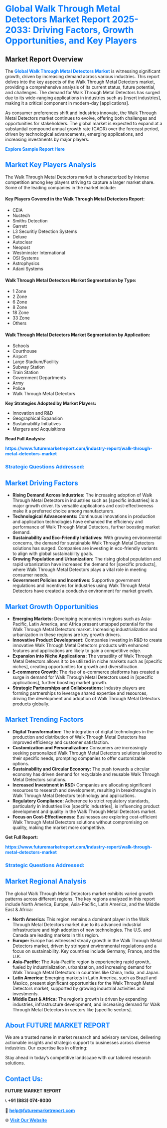 <h1 style="color: #007BFF;">Global Walk Through Metal Detectors Market Report 2025-2033: Driving Factors, Growth Opportunities, and Key Players</h1>

<section id="overview">
<h2>Market Report Overview</h2>
<p>The <a href="https://www.futuremarketreport.com/industry-report/walk-through-metal-detectors-market" style="color: #007BFF; text-decoration: none;"><strong>Global Walk Through Metal Detectors Market</strong></a> is witnessing significant growth, driven by increasing demand across various industries. This report delves into the key aspects of the Walk Through Metal Detectors market, providing a comprehensive analysis of its current status, future potential, and challenges. The demand for Walk Through Metal Detectors has surged due to its wide-ranging applications in industries such as [insert industries], making it a critical component in modern-day [applications].</p>
<p>As consumer preferences shift and industries innovate, the Walk Through Metal Detectors market continues to evolve, offering both challenges and opportunities for stakeholders. The global market is expected to expand at a substantial compound annual growth rate (CAGR) over the forecast period, driven by technological advancements, emerging applications, and increasing investments by major players.</p>
</section>

<section id="overview">
<p><a href="https://www.futuremarketreport.com/request-sample/reportId=127762" style="color: #007BFF; text-decoration: none;"><strong>Explore Sample Report Here</strong></a></p>
</section>

<section id="key-players">
<h2 style="color: #007BFF;">Market Key Players Analysis</h2>
<p>The Walk Through Metal Detectors market is characterized by intense competition among key players striving to capture a larger market share. Some of the leading companies in the market include:</p>
<h4>Key Players Covered in the Walk Through Metal Detectors Report:</h4>
<ul><li>CEIA</li><li>Nuctech</li><li>Smiths Detection</li><li>Garrett</li><li>L3 Securitiy Detection Systems</li><li>Deluxe</li><li>Autoclear</li><li>Neopost</li><li>Westminster International</li><li>OSI Systems</li><li>Astrophysics</li><li>Adani Systems</li></ul>
<h4>Walk Through Metal Detectors Market Segmentation by Type:</h4>
<ul><li>1 Zone</li><li>2 Zone</li><li>6 Zone</li><li>8 Zone</li><li>18 Zone</li><li>33 Zone</li><li>Others</li></ul>

<h4>Walk Through Metal Detectors Market Segmentation by Application:</h4>
<ul><li>Schools</li><li>Courthouse</li><li>Airport</li><li>Large Stadium/Facility</li><li>Subway Station</li><li>Train Station</li><li>Government Departments</li><li>Army</li><li>Police</li><li>Walk Through Metal Detectors</li></ul>
<p><strong>Key Strategies Adopted by Market Players:</strong></p>
<ul>
<li>Innovation and R&D</li>
<li>Geographical Expansion</li>
<li>Sustainability Initiatives</li>
<li>Mergers and Acquisitions</li>
</ul>
</section>

<section>
<p><strong>Read Full Analysis: </strong></p><a href="https://www.futuremarketreport.com/industry-report/walk-through-metal-detectors-market" style="color: #007BFF; text-decoration: none;"><strong>https://www.futuremarketreport.com/industry-report/walk-through-metal-detectors-market</strong></a>
<h3 style="color: #007BFF;">Strategic Questions Addressed:</h3>
</section>

<section id="driving-factors">
<h2 style="color: #007BFF;">Market Driving Factors</h2>
<ul>
<li><strong>Rising Demand Across Industries:</strong> The increasing adoption of Walk Through Metal Detectors in industries such as [specific industries] is a major growth driver. Its versatile applications and cost-effectiveness make it a preferred choice among manufacturers.</li>
<li><strong>Technological Advancements:</strong> Continuous innovations in production and application technologies have enhanced the efficiency and performance of Walk Through Metal Detectors, further boosting market demand.</li>
<li><strong>Sustainability and Eco-Friendly Initiatives:</strong> With growing environmental concerns, the demand for sustainable Walk Through Metal Detectors solutions has surged. Companies are investing in eco-friendly variants to align with global sustainability goals.</li>
<li><strong>Growing Population and Urbanization:</strong> The rising global population and rapid urbanization have increased the demand for [specific products], where Walk Through Metal Detectors plays a vital role in meeting consumer needs.</li>
<li><strong>Government Policies and Incentives:</strong> Supportive government regulations and incentives for industries using Walk Through Metal Detectors have created a conducive environment for market growth.</li>
</ul>
</section>

<section id="growth-opportunities">
<h2 style="color: #007BFF;">Market Growth Opportunities</h2>
<ul>
<li><strong>Emerging Markets:</strong> Developing economies in regions such as Asia-Pacific, Latin America, and Africa present untapped potential for the Walk Through Metal Detectors market. Increasing industrialization and urbanization in these regions are key growth drivers.</li>
<li><strong>Innovative Product Development:</strong> Companies investing in R&D to create innovative Walk Through Metal Detectors products with enhanced features and applications are likely to gain a competitive edge.</li>
<li><strong>Expansion into Niche Applications:</strong> The versatility of Walk Through Metal Detectors allows it to be utilized in niche markets such as [specific niches], creating opportunities for growth and diversification.</li>
<li><strong>E-commerce Growth:</strong> The rise of e-commerce platforms has created a surge in demand for Walk Through Metal Detectors used in [specific applications], further boosting market growth.</li>
<li><strong>Strategic Partnerships and Collaborations:</strong> Industry players are forming partnerships to leverage shared expertise and resources, driving the development and adoption of Walk Through Metal Detectors products globally.</li>
</ul>
</section>

<section id="trending-factors">
<h2 style="color: #007BFF;">Market Trending Factors</h2>
<ul>
<li><strong>Digital Transformation:</strong> The integration of digital technologies in the production and distribution of Walk Through Metal Detectors has improved efficiency and customer satisfaction.</li>
<li><strong>Customization and Personalization:</strong> Consumers are increasingly seeking personalized Walk Through Metal Detectors solutions tailored to their specific needs, prompting companies to offer customizable options.</li>
<li><strong>Sustainability and Circular Economy:</strong> The push towards a circular economy has driven demand for recyclable and reusable Walk Through Metal Detectors solutions.</li>
<li><strong>Increased Investment in R&D:</strong> Companies are allocating significant resources to research and development, resulting in breakthroughs in Walk Through Metal Detectors technology and applications.</li>
<li><strong>Regulatory Compliance:</strong> Adherence to strict regulatory standards, particularly in industries like [specific industries], is influencing product development and quality in the Walk Through Metal Detectors market.</li>
<li><strong>Focus on Cost-Effectiveness:</strong> Businesses are exploring cost-efficient Walk Through Metal Detectors solutions without compromising on quality, making the market more competitive.</li>
</ul>
</section>

<section>
<p><strong>Get Full Report: </strong></p><a href="https://www.futuremarketreport.com/industry-report/walk-through-metal-detectors-market" style="color: #007BFF; text-decoration: none;"><strong>https://www.futuremarketreport.com/industry-report/walk-through-metal-detectors-market</strong></a>
<h3 style="color: #007BFF;">Strategic Questions Addressed:</h3>
</section>


<section id="regional-analysis">
<h2 style="color: #007BFF;">Market Regional Analysis</h2>
<p>The global Walk Through Metal Detectors market exhibits varied growth patterns across different regions. The key regions analyzed in this report include North America, Europe, Asia-Pacific, Latin America, and the Middle East & Africa:</p>
<ul>
<li><strong>North America:</strong> This region remains a dominant player in the Walk Through Metal Detectors market due to its advanced industrial infrastructure and high adoption of new technologies. The U.S. and Canada are leading markets in this region.</li>
<li><strong>Europe:</strong> Europe has witnessed steady growth in the Walk Through Metal Detectors market, driven by stringent environmental regulations and a focus on sustainability. Key countries include Germany, France, and the U.K.</li>
<li><strong>Asia-Pacific:</strong> The Asia-Pacific region is experiencing rapid growth, fueled by industrialization, urbanization, and increasing demand for Walk Through Metal Detectors in countries like China, India, and Japan.</li>
<li><strong>Latin America:</strong> Emerging markets in Latin America, such as Brazil and Mexico, present significant opportunities for the Walk Through Metal Detectors market, supported by growing industrial activities and investments.</li>
<li><strong>Middle East & Africa:</strong> The region’s growth is driven by expanding industries, infrastructure development, and increasing demand for Walk Through Metal Detectors in sectors like [specific sectors].</li>
</ul>
</section>

<footer>
<h2 style="color: #007BFF;">About FUTURE MARKET REPORT</h2>
<p>We are a trusted name in market research and advisory services, delivering actionable insights and strategic support to businesses across diverse industries. Our expertise lies in offering:</p>

<p>Stay ahead in today’s competitive landscape with our tailored research solutions.</p>

<h2 style="color: #007BFF;">Contact Us:</h2>
<p><strong>FUTURE MARKET REPORT</strong></p>
<p>📞 <strong>+91 (883) 074-8030</strong></p>
<p>📧 <strong><a href="mailto:help@futuremarketreport.com" style="color: #007BFF;">help@futuremarketreport.com</a></strong></p>
<p>🌐 <strong><a href="https://www.futuremarketreport.com/" style="color: #007BFF;">Visit Our Website</a></strong></p>
</footer>
